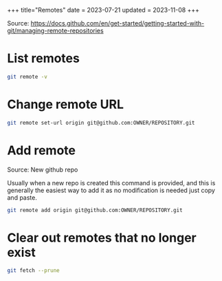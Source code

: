 +++
title="Remotes"
date = 2023-07-21
updated = 2023-11-08
+++

Source: <https://docs.github.com/en/get-started/getting-started-with-git/managing-remote-repositories>

# List remotes

```sh
git remote -v
```

# Change remote URL

```sh
git remote set-url origin git@github.com:OWNER/REPOSITORY.git
```

# Add remote

Source: New github repo

Usually when a new repo is created this command is provided, and this is generally the easiest way to add it as no modification is needed just copy and paste.

```sh
git remote add origin git@github.com:OWNER/REPOSITORY.git
```

# Clear out remotes that no longer exist

```sh
git fetch --prune
```
